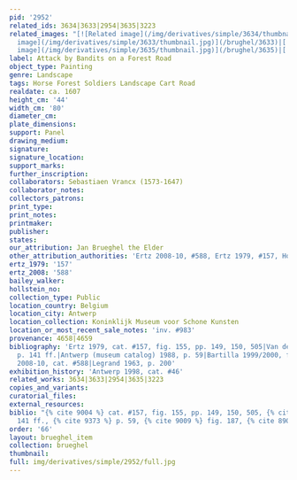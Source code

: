 ```yaml
---
pid: '2952'
related_ids: 3634|3633|2954|3635|3223
related_images: "[![Related image](/img/derivatives/simple/3634/thumbnail.jpg)](/brughel/3634)|[![Related
  image](/img/derivatives/simple/3633/thumbnail.jpg)](/brughel/3633)|[![Related image](/img/derivatives/simple/2954/thumbnail.jpg)](/brughel/2954)|[![Related
  image](/img/derivatives/simple/3635/thumbnail.jpg)](/brughel/3635)|[![Related image](/img/derivatives/simple/3223/thumbnail.jpg)](/brughel/3223)"
label: Attack by Bandits on a Forest Road
object_type: Painting
genre: Landscape
tags: Horse Forest Soldiers Landscape Cart Road
realdate: ca. 1607
height_cm: '44'
width_cm: '80'
diameter_cm: 
plate_dimensions: 
support: Panel
drawing_medium: 
signature: 
signature_location: 
support_marks: 
further_inscription: 
collaborators: Sebastiaen Vrancx (1573-1647)
collaborator_notes: 
collectors_patrons: 
print_type: 
print_notes: 
printmaker: 
publisher: 
states: 
our_attribution: Jan Brueghel the Elder
other_attribution_authorities: 'Ertz 2008-10, #588, Ertz 1979, #157, Honig database'
ertz_1979: '157'
ertz_2008: '588'
bailey_walker: 
hollstein_no: 
collection_type: Public
location_country: Belgium
location_city: Antwerp
location_collection: Koninklijk Museum voor Schone Kunsten
location_or_most_recent_sale_notes: 'inv. #983'
provenance: 4658|4659
bibliography: 'Ertz 1979, cat. #157, fig. 155, pp. 149, 150, 505|Van der Auwera 1981,
  p. 141 ff.|Antwerp (museum catalog) 1988, p. 59|Bartilla 1999/2000, fig. 187|Ertz
  2008-10, cat. #588|Legrand 1963, p. 200'
exhibition_history: 'Antwerp 1998, cat. #46'
related_works: 3634|3633|2954|3635|3223
copies_and_variants: 
curatorial_files: 
external_resources: 
biblio: "{% cite 9004 %} cat. #157, fig. 155, pp. 149, 150, 505, {% cite 8519 %} p.
  141 ff., {% cite 9373 %} p. 59, {% cite 9009 %} fig. 187, {% cite 8900 %} cat. #588"
order: '66'
layout: brueghel_item
collection: brueghel
thumbnail: 
full: img/derivatives/simple/2952/full.jpg
---
```

